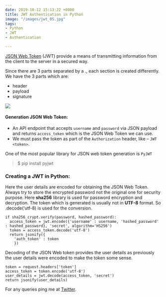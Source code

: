 ```yaml
---
date: 2019-10-12 15:13:22 +0000
title: JWT Authentication in Python
image: "/images/jwt_05.jpg"
tags:
- Python
- JWT
- Authentication

---
```

[JSON Web Token](https://jwt.io/) (JWT) provide a means of transmitting information from the client to the server in a secured way.

<!-- excerpt -->

Since there are 3 parts separated by a ., each section is created differently. We have the 3 parts which are:

* header
* payload
* signature

![](/images/jwt.jpg)

#### Generation JSON Web Token:

* An API endpoint that accepts `username` and `password` via JSON payload and returns `access_token` which is the JSON Web Token we can use.
* We must pass the token as part of the `Authorization` header, like – `JWT <token>`.

One of the most popular library for JSON web token generation is `PyJWT`

> $ pip install pyjwt

### Creating a JWT in Python:

Here the user details are encoded for obtaining the JSON Web Token. Always try to store the encrypted password not the original one for security purpose. Here **sha256** library is used for password encryption and decryption. The token which is generated is usually not in **UTF-8** format. So .decode(‘utf-8) is used for the conversion.

    if sha256_crypt.verify(password, hashed_password):
      access_token = jwt.encode({'username' : username, 'hashed_password' : hashed_password}, 'secret', algorithm='HS256')
      token = access_token.decode('utf-8')
      return jsonify({
        'auth_token' : token
        })

Decoding of the JSON Web token provides the user details as previously the user details were encoded to make the token some sense.

    token = request.headers['token']
    access_token = token.encode('utf-8')
    user_details = jwt.decode(access_token, 'secret')
    return jsonify(user_details)

For any queries ping me at [Twitter](https://twitter.com/vigneshwar1998).